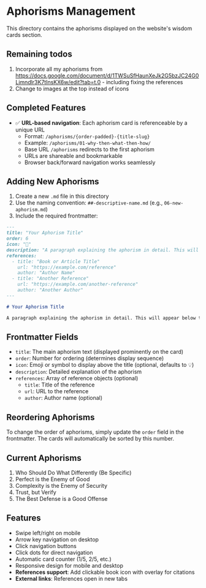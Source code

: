 # Aphorisms Management

This directory contains the aphorisms displayed on the website's wisdom cards section.

## Remaining todos
1. Incorporate all my aphorisms from https://docs.google.com/document/d/1TWSuSfHaunXeJk2G5bzJC24G0Ljmndlr3K7tInsKX6w/edit?tab=t.0 - including fixing the references
2. Change to images at the top instead of icons

## Completed Features
- ✅ **URL-based navigation**: Each aphorism card is referenceable by a unique URL
  - Format: `/aphorisms/{order-padded}-{title-slug}`
  - Example: `/aphorisms/01-why-then-what-then-how/`
  - Base URL `/aphorisms` redirects to the first aphorism
  - URLs are shareable and bookmarkable
  - Browser back/forward navigation works seamlessly


## Adding New Aphorisms

1. Create a new `.md` file in this directory
2. Use the naming convention: `##-descriptive-name.md` (e.g., `06-new-aphorism.md`)
3. Include the required frontmatter:

```markdown
---
title: "Your Aphorism Title"
order: 6
icon: "🎯"
description: "A paragraph explaining the aphorism in detail. This will appear below the title on the card."
references:
  - title: "Book or Article Title"
    url: "https://example.com/reference"
    author: "Author Name"
  - title: "Another Reference"
    url: "https://example.com/another-reference"
    author: "Another Author"
---

# Your Aphorism Title

A paragraph explaining the aphorism in detail. This will appear below the title on the card.
```

## Frontmatter Fields

- `title`: The main aphorism text (displayed prominently on the card)
- `order`: Number for ordering (determines display sequence)
- `icon`: Emoji or symbol to display above the title (optional, defaults to 💡)
- `description`: Detailed explanation of the aphorism
- `references`: Array of reference objects (optional)
  - `title`: Title of the reference
  - `url`: URL to the reference
  - `author`: Author name (optional)

## Reordering Aphorisms

To change the order of aphorisms, simply update the `order` field in the frontmatter. The cards will automatically be sorted by this number.

## Current Aphorisms

1. Who Should Do What Differently (Be Specific)
2. Perfect is the Enemy of Good
3. Complexity is the Enemy of Security
4. Trust, but Verify
5. The Best Defense is a Good Offense

## Features

- Swipe left/right on mobile
- Arrow key navigation on desktop
- Click navigation buttons
- Click dots for direct navigation
- Automatic card counter (1/5, 2/5, etc.)
- Responsive design for mobile and desktop
- **References support**: Add clickable book icon with overlay for citations
- **External links**: References open in new tabs
